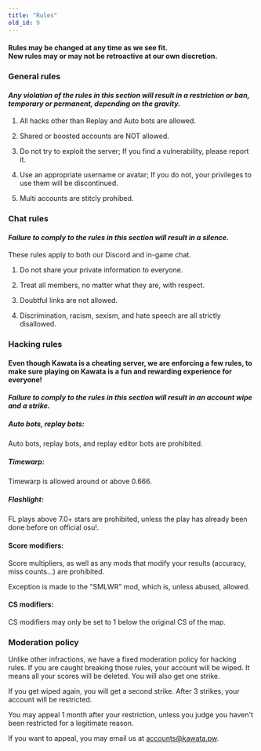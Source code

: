 ```yaml
---
title: "Rules"
old_id: 9
---
```

<h4 class="centered">Rules may be changed at any time as we see fit.<br>New rules may or may not be retroactive at our own discretion.</h4>

<h3><i  class="game icon"></i>General rules</h3>

#### _Any violation of the rules in this section will result in a **restriction or ban, temporary or permanent**, depending on the gravity._

1.  All hacks other than Replay and Auto bots are allowed.
    
2.  Shared or boosted accounts are NOT allowed.
    
3.  Do not try to exploit the server; If you find a vulnerability, please report it.
    
4.  Use an appropriate username or avatar; If you do not, your privileges to use them will be discontinued.
    
5.  Multi accounts are stitcly prohibed.

<h3><i  class="comment icon"></i> Chat rules</h3>

#### _Failure to comply to the rules in this section will result in a **silence**._

These rules apply to both our Discord and in-game chat.

1.  Do not share your private information to everyone.
    
2.  Treat all members, no matter what they are, with respect.
    
3.  Doubtful links are not allowed.
    
4.  Discrimination, racism, sexism, and hate speech are all strictly disallowed.

<h3><i  class="warning icon"></i> Hacking rules</h3>

#### Even though Kawata is a cheating server, we are enforcing a few rules, to make sure playing on Kawata is a fun and rewarding experience for everyone!
#### _Failure to comply to the rules in this section will result in an **account wipe and a strike**._

##### Auto bots, replay bots:
Auto bots, replay bots, and replay editor bots are prohibited.

##### Timewarp:
Timewarp is allowed around or above 0.666.

##### Flashlight:
FL plays above 7.0+ stars are prohibited, unless the play has already been done before on official osu!.

#### Score modifiers:
Score multipliers, as well as any mods that modify your results (accuracy, miss counts...) are prohibited.

Exception is made to the "SMLWR" mod, which is, unless abused, allowed.

#### CS modifiers:
CS modifiers may only be set to 1 below the original CS of the map.

<h3><i  class="shield icon"></i> Moderation policy</h3>

Unlike other infractions, we have a fixed moderation policy for hacking rules. If you are caught breaking those rules, your account will be wiped. It means all your scores will be deleted. You will also get one strike.

If you get wiped again, you will get a second strike. After 3 strikes, your account will be restricted.

You may appeal 1 month after your restriction, unless you judge you haven't been restricted for a legitimate reason.

If you want to appeal, you may email us at [accounts@kawata.pw](mailto:accounts@kawata.pw).
